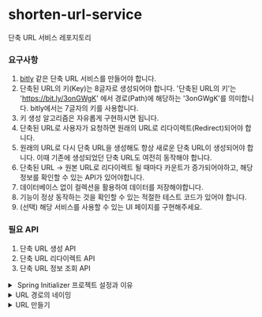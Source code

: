 # shorten-url-service
단축 URL 서비스 레포지토리


### 요구사항
1. [bitly](https://bitly.com/) 같은 단축 URL 서비스를 만들어야 합니다.
2. 단축된 URL의 키(Key)는 8글자로 생성되어야 합니다. '단축된 URL의 키'는 'https://bit.ly/3onGWgK' 에서 경로(Path)에 해당하는 '3onGWgK'를 의미합니다. bitly에서는 7글자의 키를 사용합니다.
3. 키 생성 알고리즘은 자유롭게 구현하시면 됩니다.
4. 단축된 URL로 사용자가 요청하면 원래의 URL로 리다이렉트(Redirect)되어야 합니다.
5. 원래의 URL로 다시 단축 URL을 생성해도 항상 새로운 단축 URL이 생성되어야 합니다. 이때 기존에 생성되었던 단축 URL도 여전히 동작해야 합니다.
6. 단축된 URL -> 원본 URL로 리다이렉트 될 때마다 카운트가 증가되어야하고, 해당 정보를 확인할 수 있는 API가 있어야합니다.
7. 데이터베이스 없이 컬렉션을 활용하여 데이터를 저장해야합니다.
8. 기능이 정상 동작하는 것을 확인할 수 있는 적절한 테스트 코드가 있어야 합니다.
9. (선택) 해당 서비스를 사용할 수 있는 UI 페이지를 구현해주세요.

### 필요 API
1. 단축 URL 생성 API
2. 단축 URL 리다이렉트 API
3. 단축 URL 정보 조회 API

<details>
<summary>️ Spring Initializer 프로젝트 설정과 이유</summary>

- **Spring Boot 3.x 기반 선택**  
- Spring Boot 2는 곧 End of Life이 예정되어 있어, 장기적으로 유지보수가 불리하다.
- 스프링 생태계도 Spring Boot 3 중심으로 이동 중이므로, 학습 및 적용에 유리.
- **Java 17 사용**  
  Java 17은 Long Term Support 버전으로, 안정성과 장기적인 유지보수가 보장된다.
- Spring Boot 3.x는 Java 17 이상을 요구하므로 호환성 측면에서 필수이기도함.

- **Gradle 사용**  
- Gradle은 빌드 속도가 빠르고, 의존성 관리가 유연하며, 설정이 간결
- 최근 Spring 진영과 다양한 오픈소스 프로젝트에서도 **Gradle 사용 비율이 증가**하고 있어서 추세에 부합함
</details>

<details>
<summary>URL 경로의 네이밍 </summary>

대표적으로 카멜케이스 , Spinal 케이스, 스네이크 케이스 등이 있는데
- 카멜케이스 - 일관성 있지만, 알파벳 외엔 띄어쓰기가 어렵다
- spinal케이스 - 일반적으로 가장 권장되는 방식이다. 나는 학습을 위해 이 케이스를 선택!
- 스네이크케이스 - URL에서 제일 권장되지않는 형식이다. 가끔 언더바를 띄어쓰기가아닌 하나의 단어로 판단하는 경우가 있음.
</details>



<details>
<summary>URL 만들기</summary>

단축 URL 서비스는 다음의 3가지 기능으로 구성된다. 각 기능에 맞는 RESTful API 경로는 다음과 같이 설계하였다.

---

### 1. 단축 URL 생성 API

- **Method**: POST  
- **Endpoint**: `/shortenUrl`  
- **설명**: 원본 URL을 입력받아 단축 URL을 생성하는 API이다.

#### 설계 고민
처음에는 다음과 같은 방식도 고려하였다:

```

GET /shortenUrl?originalUrl=[https://www.example.com/page](https://www.example.com/page)

````

하지만 이 방식은 다음과 같은 문제점이 있다.
- **URL 인코딩 이슈**: 원본 URL이 길거나 복잡할 경우, 브라우저나 서버에서 쿼리 문자열 길이 제한에 걸릴 수 있다.
- **URL 노출 위험**: 로그, 히스토리, 브라우저 주소창 등을 통해 민감한 URL 정보가 쉽게 드러날 수 있다.
- **REST 원칙 위배**: `GET`은 안전하고 멱등한 방식으로 조회 용도에 적합하며, 새로운 리소스 생성을 위해서는 `POST`가 더 적절하다.

이러한 이유로 `POST /shortenUrl` 방식과, 본문(body)에 데이터를 담는 구조로 설계하였다.

**요청 예시**
```json
{
  "originalUrl": "https://www.example.com/page"
}
````

**응답 예시**

```json
{
  "shortUrl": "http://localhost:8080/AbCdEfGh"
}
```

---

### 2. 단축 URL 리다이렉트 API

* **Method**: GET
* **Endpoint**: `/{shortenUrlKey}`
* **설명**: 단축된 URL로 요청이 들어오면, 해당 키에 해당하는 원본 URL로 리다이렉트 시키는 API이다.

**예시 요청**

```
GET /AbCdEfGh
```

> 서버는 302 Redirect 응답으로 원본 URL로 이동시킨다.

#### 설계 고민

단축 URL은 최종 사용자에게 노출되는 경로이므로 `/s/`나 `/shortenUrl/`과 같은 접두어 없이, 단순히 `/AbCdEfGh`와 같은 짧은 형식을 사용하는 것이 직관적이고 공유하기도 좋다.

---

### 3. 단축 URL 정보 조회 API

* **Method**: GET
* **Endpoint**: `/shortenUrl/{shortenUrlKey}`
* **설명**: 단축 URL에 대한 상세 정보(원본 URL, 리다이렉트 횟수 등)를 조회하는 API이다.

**응답 예시**

```json
{
  "originalUrl": "https://www.example.com/page",
  "redirectCount": 12,
  "createdAt": "2025-07-09T13:00:00"
}
```

#### 설계 고민

해당 API는 생성된 단축 URL의 사용 통계를 확인하거나 추적하는 용도로 사용된다.
따라서 특정 리소스를 식별하는 형태인 `/shortenUrl/{shortenUrlKey}` 경로로 명확하게 표현했다.
데이터 조회이므로 `GET` 메서드가 적절하다.

</details>
